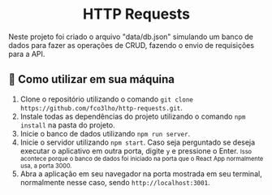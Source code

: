 <h1 align="center"> HTTP Requests </h1>

Neste projeto foi criado o arquivo "data/db.json" simulando um banco de dados para fazer as operações de CRUD, fazendo o envio de requisições para a API.

## 🔗 Como utilizar em sua máquina

<ol>
  <li>Clone o repositório utilizando o comando <code>git clone https://github.com/fco3lho/http-requests.git</code>.</li>
  <li>Instale todas as dependências do projeto utilizando o comando <code>npm install</code> na pasta do projeto.</li>
  <li>Inicie o banco de dados utilizando <code>npm run server</code>.</li>
  <li>Inicie o servidor utilizando <code>npm start</code>. Caso seja perguntado se deseja executar o aplicativo em outra porta, digite <code>y</code> e pressione o Enter. <small>Isso acontece porque o banco de dados foi iniciado na porta que o React App normalmente usa, a porta 3000.</small></li>
  <li>Abra a aplicação em seu navegador na porta mostrada em seu terminal, normalmente nesse caso, sendo <code>http://localhost:3001</code>.</li>
</ol>
